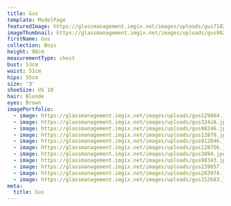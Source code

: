 ```yaml
---
title: Gus
template: ModelPage
featuredImage: https://glassmanagement.imgix.net/images/uploads/gus71825864headernow23424567.jpg
imageThumbnail: https://glassmanagement.imgix.net/images/uploads/gus98246.jpg
firstName: Gus
collection: Boys
height: 98cm
measurementType: chest
bust: 53cm
waist: 51cm
hips: 55cm
size: '3'
shoeSize: US 10
hair: Blonde
eyes: Brown
imagePortfolio:
  - image: https://glassmanagement.imgix.net/images/uploads/gus129864.jpg
  - image: https://glassmanagement.imgix.net/images/uploads/gus324i6.jpg
  - image: https://glassmanagement.imgix.net/images/uploads/gus98246.jpg
  - image: https://glassmanagement.imgix.net/images/uploads/gus12879.jpg
  - image: https://glassmanagement.imgix.net/images/uploads/gus912846.jpg
  - image: https://glassmanagement.imgix.net/images/uploads/gus128756.jpg
  - image: https://glassmanagement.imgix.net/images/uploads/gus3894.jpg
  - image: https://glassmanagement.imgix.net/images/uploads/gus98343.jpg
  - image: https://glassmanagement.imgix.net/images/uploads/gus239057.jpg
  - image: https://glassmanagement.imgix.net/images/uploads/gus203974.jpg
  - image: https://glassmanagement.imgix.net/images/uploads/gus152683.jpg
meta:
  title: Gus
---
```


